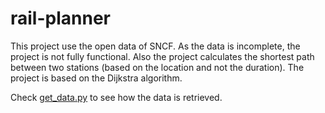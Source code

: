 # rail-planner

This project use the open data of SNCF. As the data is incomplete, the project is not fully functional. Also the project calculates the shortest path between two stations (based on the location and not the duration). The project is based on the Dijkstra algorithm.

Check [get_data.py](./get_data.py) to see how the data is retrieved.
